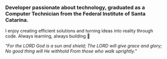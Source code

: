 <h3>Developer passionate about technology, graduated as a Computer Technician from the Federal Institute of Santa Catarina.</h3>

I enjoy creating efficient solutions and turning ideas into reality through code. Always learning, always building 🚀

<i>"For the LORD God is a sun and shield; The LORD will give grace and glory; No good thing will He withhold From those who walk uprightly."</i>

